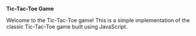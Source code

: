 **Tic-Tac-Toe Game**

Welcome to the Tic-Tac-Toe game! This is a simple implementation of the classic Tic-Tac-Toe game built using JavaScript.
